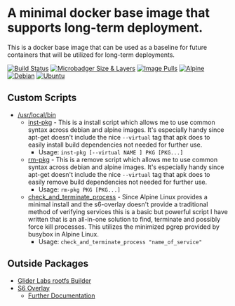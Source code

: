 # A minimal docker base image that supports long-term deployment.

This is a docker base image that can be used as a baseline for future containers that will be utilized for long-term deployments.

 [![Build Status](https://travis-ci.com/chris102994/docker-base-image.svg?branch=master)](https://travis-ci.com/chris102994/docker-base-image)
[![Microbadger Size & Layers](https://images.microbadger.com/badges/image/christopher102994/docker-base-img.svg)](https://microbadger.com/images/christopher102994/docker-base-img "Get your own image badge on microbadger.com")
 [![Image Pulls](https://img.shields.io/docker/pulls/christopher102994/docker-base-img)](https://hub.docker.com/repository/docker/christopher102994/docker-base-img)
 [![Alpine](https://images.microbadger.com/badges/version/christopher102994/docker-base-img:alpine-3.10-latest.svg)](https://microbadger.com/images/christopher102994/docker-base-img:alpine-3.10-latest "Get your own version badge on microbadger.com")
 [![Debian](https://images.microbadger.com/badges/version/christopher102994/docker-base-img:debian-10-latest.svg)](https://microbadger.com/images/christopher102994/docker-base-img:debian-10-latest "Get your own version badge on microbadger.com")
 [![Ubuntu](https://images.microbadger.com/badges/version/christopher102994/docker-base-img:ubuntu-18-latest.svg)](https://microbadger.com/images/christopher102994/docker-base-img:ubuntu-18-latest "Get your own version badge on microbadger.com")

## **Custom Scripts**
* [/usr/local/bin](https://github.com/chris102994/docker-base-image/tree/master/rootfs/usr/local/bin)
  * [inst-pkg](https://github.com/chris102994/docker-base-image/blob/master/rootfs/usr/local/bin/inst-pkg) - This is a install script which allows me to use common syntax across debian and alpine images. It's especially handy since apt-get doesn't include the nice `--virtual` tag that apk does to easily install build dependencies not needed for further use.
    * Usage: `inst-pkg [--virtual NAME ] PKG [PKG...]`
  * [rm-pkg](https://github.com/chris102994/docker-base-image/blob/master/rootfs/usr/local/bin/rm-pkg) - This is a remove script which allows me to use common syntax across debian and alpine images. It's especially handy since apt-get doesn't include the nice `--virtual` tag that apk does to easily remove build dependencies not needed for further use.
    * Usage: `rm-pkg PKG [PKG...]`
  * [check_and_terminate_process](https://github.com/chris102994/docker-base-image/blob/master/rootfs/usr/local/bin/check_and_terminate_process) - Since Alpine Linux provides a minimal install and the s6-overlay doesn't provide a traditional method of verifying services this is a basic but powerful script I have written that is an all-in-one solution to find, terminate and possibly force kill processes. This utilizes the minimized pgrep provided by busybox in Alpine Linux.
    * Usage: `check_and_terminate_process "name_of_service"`

## **Outside Packages**
* [Glider Labs rootfs Builder](https://github.com/gliderlabs/docker-alpine/tree/master/builder)
* [S6 Overlay](https://github.com/just-containers/s6-overlay) 
    * [Further Documentation](https://github.com/just-containers/s6-overlay/blob/master/README.md)
